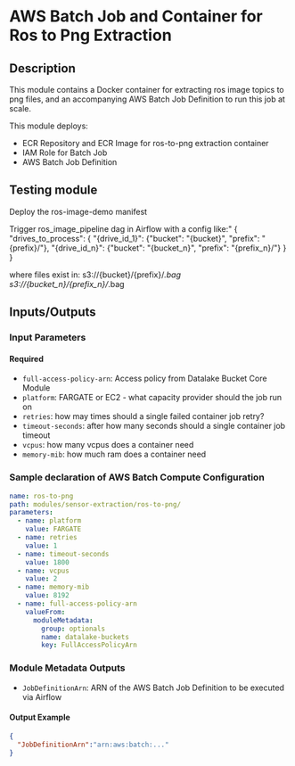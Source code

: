 # AWS Batch Job and Container for Ros to Png Extraction 

## Description

This module contains a Docker container for extracting ros image topics to png files, and an accompanying
AWS Batch Job Definition to run this job at scale.

This module deploys:

- ECR Repository and ECR Image for ros-to-png extraction container
- IAM Role for Batch Job
- AWS Batch Job Definition

## Testing module

Deploy the ros-image-demo manifest
 
Trigger ros_image_pipeline dag in Airflow with a config like:"
{
    "drives_to_process": {
        "{drive_id_1}": {"bucket": "{bucket}", "prefix": "{prefix}/"},
        "{drive_id_n}": {"bucket": "{bucket_n}", "prefix": "{prefix_n}/"}
    }
}

where files exist in:
    s3://{bucket}/{prefix}/*.bag
    s3://{bucket_n}/{prefix_n}/*.bag
    
## Inputs/Outputs

### Input Parameters

#### Required

- `full-access-policy-arn`: Access policy from Datalake Bucket Core Module
- `platform`: FARGATE or EC2 - what capacity provider should the job run on
- `retries`: how may times should a single failed container job retry?
- `timeout-seconds`: after how many seconds should a single container job timeout
- `vcpus`: how many vcpus does a container need
- `memory-mib`: how much ram does a container need
    
### Sample declaration of AWS Batch Compute Configuration

```yaml
name: ros-to-png
path: modules/sensor-extraction/ros-to-png/
parameters:
  - name: platform
    value: FARGATE
  - name: retries
    value: 1
  - name: timeout-seconds
    value: 1800
  - name: vcpus
    value: 2
  - name: memory-mib
    value: 8192
  - name: full-access-policy-arn
    valueFrom:
      moduleMetadata:
        group: optionals
        name: datalake-buckets
        key: FullAccessPolicyArn
```

### Module Metadata Outputs

- `JobDefinitionArn`: ARN of the AWS Batch Job Definition to be executed via Airflow

            
#### Output Example

```json
{
  "JobDefinitionArn":"arn:aws:batch:..."
}
```

